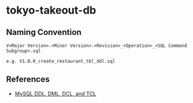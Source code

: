 # tokyo-takeout-db

## Naming Convention
```
V<Major Version>.<Minor Version>.<Revision>_<Operation>_<SQL Command Subgroup>.sql

e.g. V1.0.0_create_restaurant_tbl_ddl.sql
```

## References
- [MySQL DDL, DML, DCL, and TCL](https://www.w3schools.in/mysql/ddl-dml-dcl/)
